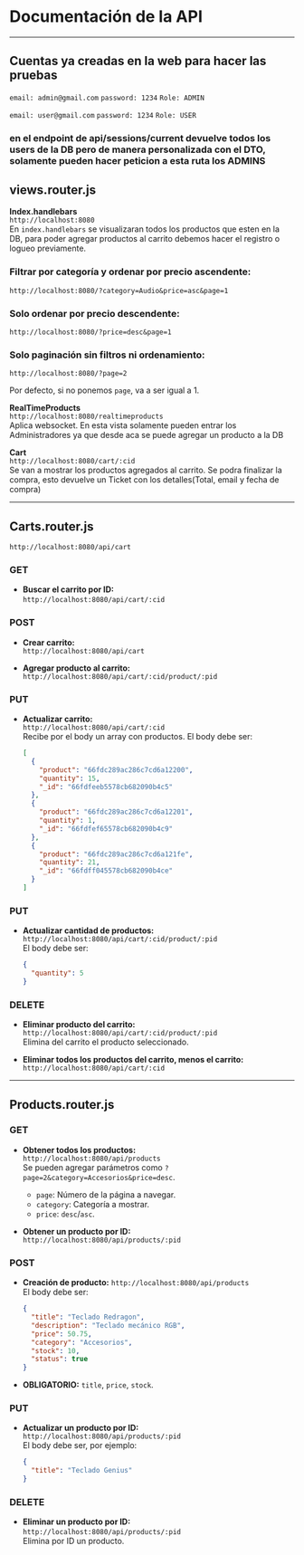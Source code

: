 # Documentación de la API

---
## Cuentas ya creadas en la web para hacer las pruebas
`email: admin@gmail.com`
`password: 1234`
`Role: ADMIN`

`email: user@gmail.com`
`password: 1234`
`Role: USER`

### en el endpoint de api/sessions/current devuelve todos los users de la DB pero de manera personalizada con el DTO, solamente pueden hacer peticion a esta ruta los ADMINS

## views.router.js

**Index.handlebars**  
`http://localhost:8080`  
En `index.handlebars` se visualizaran todos los productos que esten en la DB, para poder agregar productos al carrito debemos hacer el registro o logueo previamente. 

### Filtrar por categoría y ordenar por precio ascendente:

`http://localhost:8080/?category=Audio&price=asc&page=1`

### Solo ordenar por precio descendente:

`http://localhost:8080/?price=desc&page=1`

### Solo paginación sin filtros ni ordenamiento:

`http://localhost:8080/?page=2`

Por defecto, si no ponemos `page`, va a ser igual a 1.

**RealTimeProducts**  
`http://localhost:8080/realtimeproducts`  
Aplica websocket. En esta vista solamente pueden entrar los Administradores ya que desde aca se puede agregar un producto a la DB

**Cart**  
`http://localhost:8080/cart/:cid`  
Se van a mostrar los productos agregados al carrito. Se podra finalizar la compra, esto devuelve un Ticket con los detalles(Total, email y fecha de compra)

---

## Carts.router.js

`http://localhost:8080/api/cart`

### GET

- **Buscar el carrito por ID:**  
  `http://localhost:8080/api/cart/:cid`

### POST

- **Crear carrito:**  
  `http://localhost:8080/api/cart`

- **Agregar producto al carrito:**  
  `http://localhost:8080/api/cart/:cid/product/:pid`

### PUT

- **Actualizar carrito:**  
  `http://localhost:8080/api/cart/:cid`  
  Recibe por el body un array con productos. El body debe ser:
  ```json
  [
    {
      "product": "66fdc289ac286c7cd6a12200",
      "quantity": 15,
      "_id": "66fdfeeb5578cb682090b4c5"
    },
    {
      "product": "66fdc289ac286c7cd6a12201",
      "quantity": 1,
      "_id": "66fdfef65578cb682090b4c9"
    },
    {
      "product": "66fdc289ac286c7cd6a121fe",
      "quantity": 21,
      "_id": "66fdff045578cb682090b4ce"
    }
  ]
  ```

### PUT

- **Actualizar cantidad de productos:**  
  `http://localhost:8080/api/cart/:cid/product/:pid`  
  El body debe ser:
  ```json
  {
    "quantity": 5
  }
  ```

### DELETE

- **Eliminar producto del carrito:**  
  `http://localhost:8080/api/cart/:cid/product/:pid`  
  Elimina del carrito el producto seleccionado.

- **Eliminar todos los productos del carrito, menos el carrito:**  
  `http://localhost:8080/api/cart/:cid`

---

## Products.router.js

### GET

- **Obtener todos los productos:**  
  `http://localhost:8080/api/products`  
  Se pueden agregar parámetros como `?page=2&category=Accesorios&price=desc`.

  - `page`: Número de la página a navegar.
  - `category`: Categoría a mostrar.
  - `price`: `desc`/`asc`.

- **Obtener un producto por ID:**  
  `http://localhost:8080/api/products/:pid`

### POST

- **Creación de producto:**
  `http://localhost:8080/api/products`  
   El body debe ser:
  ```json
  {
    "title": "Teclado Redragon",
    "description": "Teclado mecánico RGB",
    "price": 50.75,
    "category": "Accesorios",
    "stock": 10,
    "status": true
  }
  ```
- **OBLIGATORIO:** `title`, `price`, `stock`.

### PUT

- **Actualizar un producto por ID:**  
  `http://localhost:8080/api/products/:pid`  
  El body debe ser, por ejemplo:
  ```json
  {
    "title": "Teclado Genius"
  }
  ```

### DELETE

- **Eliminar un producto por ID:**  
  `http://localhost:8080/api/products/:pid`  
  Elimina por ID un producto.
